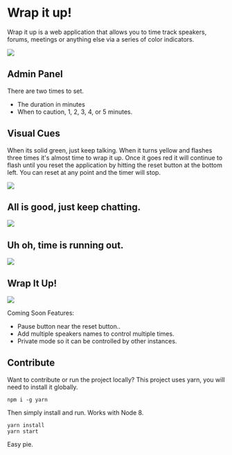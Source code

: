 # Wrap it up!

Wrap it up is a web application that allows you to time track speakers, forums, meetings or anything else via a series of color indicators.

<img src="https://i.imgsafe.org/d1/d193b8503d.png">

## Admin Panel
There are two times to set.
- The duration in minutes
- When to caution, 1, 2, 3, 4, or 5 minutes.

## Visual Cues
When its solid green, just keep talking. When it turns yellow and flashes three times it's almost time to wrap it up. Once it goes red it will continue to flash until you reset the application by hitting the reset button at the bottom left.  You can reset at any point and the timer will stop.

<img src="https://i.imgsafe.org/d1/d190daa110.png">

## All is good, just keep chatting.
<img src="https://i.imgsafe.org/d1/d191b50901.png">

## Uh oh, time is running out.
<img src="https://i.imgsafe.org/d1/d1a930bdc0.png">

## Wrap It Up!
<img src="https://i.imgsafe.org/d1/d1a95dc70b.png">

Coming Soon Features:
- Pause button near the reset button..
- Add multiple speakers names to control multiple times.
- Private mode so it can be controlled by other instances.

## Contribute
Want to contribute or run the project locally? This project uses yarn, you will need to install it globally.

`npm i -g yarn`

Then simply install and run. Works with Node 8.

```
yarn install
yarn start
```

Easy pie.
